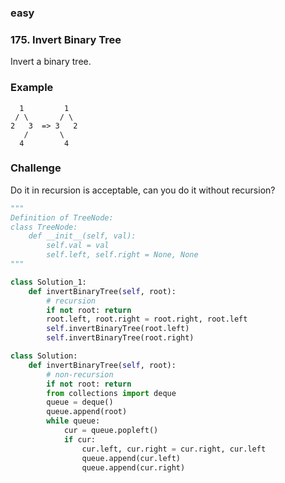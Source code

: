 ### easy

### 175. Invert Binary Tree

Invert a binary tree.

### Example

```
  1         1
 / \       / \
2   3  => 3   2
   /       \
  4         4
```

### Challenge

Do it in recursion is acceptable, can you do it without recursion?

```python
"""
Definition of TreeNode:
class TreeNode:
    def __init__(self, val):
        self.val = val
        self.left, self.right = None, None
"""

class Solution_1:
    def invertBinaryTree(self, root):
        # recursion
        if not root: return
        root.left, root.right = root.right, root.left
        self.invertBinaryTree(root.left)
        self.invertBinaryTree(root.right)

class Solution:
    def invertBinaryTree(self, root):
        # non-recursion
        if not root: return
        from collections import deque
        queue = deque()
        queue.append(root)
        while queue:
            cur = queue.popleft()
            if cur:
                cur.left, cur.right = cur.right, cur.left
                queue.append(cur.left)
                queue.append(cur.right)
        
```

